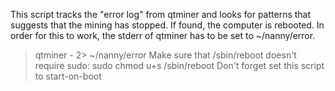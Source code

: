 This script tracks the "error log" from qtminer and looks for patterns
that suggests that the mining has stopped. If found, the computer is rebooted.
In order for this to work, the stderr of qtminer has to be set to ~/nanny/error.
> qtminer -<your usual options> 2> ~/nanny/error
Make sure that /sbin/reboot doesn't require sudo:
> sudo chmod u+s /sbin/reboot
Don't forget set this script to start-on-boot
